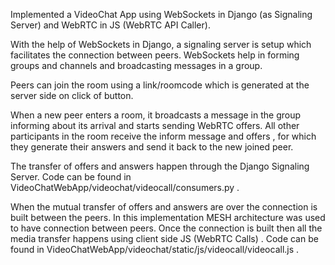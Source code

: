 Implemented a VideoChat App using WebSockets in Django (as Signaling Server) and WebRTC in JS (WebRTC API Caller).

With the help of WebSockets in Django, a signaling server is setup which facilitates the connection between peers.
WebSockets help in forming groups and channels and broadcasting messages in a group. 

Peers can join the room using a link/roomcode which is generated at the server side on click of button.

When a new peer enters a room, it broadcasts a message in the group informing about its arrival and starts sending WebRTC offers.
All other participants in the room receive the inform message and offers , for which they generate their answers and send it back to the new joined peer.

The transfer of offers and answers happen through the Django Signaling Server. Code can be found in VideoChatWebApp/videochat/videocall/consumers.py .

When the mutual transfer of offers and answers are over the connection is built between the peers. In this implementation MESH architecture was used to have connection between peers. Once the connection is built then all the media transfer happens using client side JS (WebRTC Calls) .
Code can be found in VideoChatWebApp/videochat/static/js/videocall/videocall.js .
